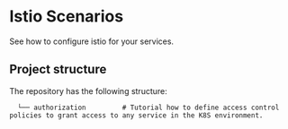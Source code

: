 # Istio Scenarios
See how to configure istio for your services.

## Project structure

The repository has the following structure:

```
  └── authorization         # Tutorial how to define access control policies to grant access to any service in the K8S environment.
```